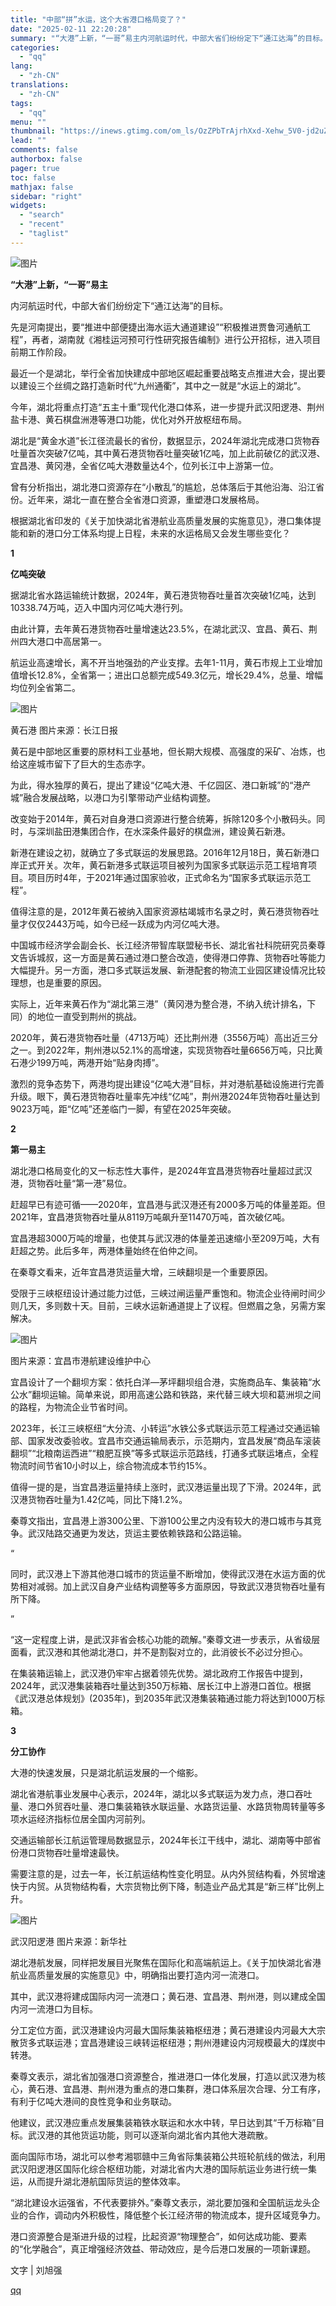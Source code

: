 ```yaml
---
title: "中部“拼”水运，这个大省港口格局变了？"
date: "2025-02-11 22:20:28"
summary: "“大港”上新，“一哥”易主内河航运时代，中部大省们纷纷定下“通江达海”的目标。先是河南提出，要“推进..."
categories:
  - "qq"
lang:
  - "zh-CN"
translations:
  - "zh-CN"
tags:
  - "qq"
menu: ""
thumbnail: "https://inews.gtimg.com/om_ls/OzZPbTrAjrhXxd-Xehw_5V0-jd2uZ8n-hV-ti-vqT2WqwAA_640360/0"
lead: ""
comments: false
authorbox: false
pager: true
toc: false
mathjax: false
sidebar: "right"
widgets:
  - "search"
  - "recent"
  - "taglist"
---
```


![图片](https://inews.gtimg.com/om_bt/OsPEfX1PDX9HxyHMZaTKlsrbICQVwqHvaFrlqU_HqxttcAA/641)

**“大港”上新，“一哥”易主**

  


内河航运时代，中部大省们纷纷定下“通江达海”的目标。

  


先是河南提出，要“推进中部便捷出海水运大通道建设”“积极推进贾鲁河通航工程”，再者，湖南就《湘桂运河预可行性研究报告编制》进行公开招标，进入项目前期工作阶段。

  


最近一个是湖北，举行全省加快建成中部地区崛起重要战略支点推进大会，提出要以建设三个丝绸之路打造新时代“九州通衢”，其中之一就是“水运上的湖北”。

  


今年，湖北将重点打造“五主十重”现代化港口体系，进一步提升武汉阳逻港、荆州盐卡港、黄石棋盘洲港等港口功能，优化对外开放枢纽布局。

  


湖北是“黄金水道”长江径流最长的省份，数据显示，2024年湖北完成港口货物吞吐量首次突破7亿吨，其中黄石港货物吞吐量突破1亿吨，加上此前破亿的武汉港、宜昌港、黄冈港，全省亿吨大港数量达4个，位列长江中上游第一位。

  


曾有分析指出，湖北港口资源存在“小散乱”的尴尬，总体落后于其他沿海、沿江省份。近年来，湖北一直在整合全省港口资源，重塑港口发展格局。

  


根据湖北省印发的《关于加快湖北省港航业高质量发展的实施意见》，港口集体提能和新的港口分工体系均提上日程，未来的水运格局又会发生哪些变化？

  


**1**

**亿吨突破**

  


据湖北省水路运输统计数据，2024年，黄石港货物吞吐量首次突破1亿吨，达到10338.74万吨，迈入中国内河亿吨大港行列。

  


由此计算，去年黄石港货物吞吐量增速达23.5%，在湖北武汉、宜昌、黄石、荆州四大港口中高居第一。

  


航运业高速增长，离不开当地强劲的产业支撑。去年1-11月，黄石市规上工业增加值增长12.8%，全省第一；进出口总额完成549.3亿元，增长29.4%，总量、增幅均位列全省第二。

  


![图片](https://inews.gtimg.com/om_bt/O7yHFd-h3x6ELqsez6fOPhrZrRD5mGtdjWl2Fe7aYzzVYAA/641)

黄石港 图片来源：长江日报

  


黄石是中部地区重要的原材料工业基地，但长期大规模、高强度的采矿、冶炼，也给这座城市留下了巨大的生态赤字。

  


为此，得水独厚的黄石，提出了建设“亿吨大港、千亿园区、港口新城”的“港产城”融合发展战略，以港口为引擎带动产业结构调整。

  


改变始于2014年，黄石对自身港口资源进行整合统筹，拆除120多个小散码头。同时，与深圳盐田港集团合作，在水深条件最好的棋盘洲，建设黄石新港。

  


新港在建设之初，就确立了多式联运的发展思路。2016年12月18日，黄石新港口岸正式开关。次年，黄石新港多式联运项目被列为国家多式联运示范工程培育项目。项目历时4年，于2021年通过国家验收，正式命名为“国家多式联运示范工程”。

  


值得注意的是，2012年黄石被纳入国家资源枯竭城市名录之时，黄石港货物吞吐量才仅仅2443万吨，如今已经一跃成为内河亿吨大港。

  


中国城市经济学会副会长、长江经济带智库联盟秘书长、湖北省社科院研究员秦尊文告诉城叔，这一方面是黄石通过港口整合改造，使得港口停靠、货物吞吐等能力大幅提升。另一方面，港口多式联运发展、新港配套的物流工业园区建设情况比较理想，也是重要的原因。

  


实际上，近年来黄石作为“湖北第三港”（黄冈港为整合港，不纳入统计排名，下同）的地位一直受到荆州的挑战。

  


2020年，黄石港货物吞吐量（4713万吨）还比荆州港（3556万吨）高出近三分之一。到2022年，荆州港以52.1%的高增速，实现货物吞吐量6656万吨，只比黄石港少199万吨，两港开始“贴身肉搏”。

  


激烈的竞争态势下，两港均提出建设“亿吨大港”目标，并对港航基础设施进行完善升级。眼下，黄石港货物吞吐量率先冲线“亿吨”，荆州港2024年货物吞吐量达到9023万吨，距“亿吨”还差临门一脚，有望在2025年突破。

  


**2**

**第一易主**

  


湖北港口格局变化的又一标志性大事件，是2024年宜昌港货物吞吐量超过武汉港，货物吞吐量“第一港”易位。

  


赶超早已有迹可循——2020年，宜昌港与武汉港还有2000多万吨的体量差距。但2021年，宜昌港货物吞吐量从8119万吨飙升至11470万吨，首次破亿吨。

  


宜昌港超3000万吨的增量，也使其与武汉港的体量差迅速缩小至209万吨，大有赶超之势。此后多年，两港体量始终在伯仲之间。

  


在秦尊文看来，近年宜昌港货运量大增，三峡翻坝是一个重要原因。

  


受限于三峡枢纽设计通过能力过低，三峡过闸运量严重饱和。物流企业待闸时间少则几天，多则数十天。目前，三峡水运新通道提上了议程。但燃眉之急，另需方案解决。

  


![图片](https://inews.gtimg.com/om_bt/OTIR8rPzjTAfNsPNLL3lKl5nSLOqqYGxRd_RreZbd2sUcAA/641)

图片来源：宜昌市港航建设维护中心

  


宜昌设计了一个翻坝方案：依托白洋—茅坪翻坝组合港，实施商品车、集装箱“水公水”翻坝运输。简单来说，即用高速公路和铁路，来代替三峡大坝和葛洲坝之间的路程，为物流企业节省时间。

  


2023年，长江三峡枢纽“大分流、小转运”水铁公多式联运示范工程通过交通运输部、国家发改委验收。宜昌市交通运输局表示，示范期内，宜昌发展“商品车滚装翻坝”“北粮南运西进”“粮肥互换”等多式联运示范路线，打通多式联运堵点，全程物流时间节省10小时以上，综合物流成本节约15%。

  


值得一提的是，当宜昌港运量持续上涨时，武汉港运量出现了下滑。2024年，武汉港货物吞吐量为1.42亿吨，同比下降1.2%。

  


秦尊文指出，宜昌港上游300公里、下游100公里之内没有较大的港口城市与其竞争。武汉陆路交通更为发达，货运主要依赖铁路和公路运输。

  


“ 

同时，武汉港上下游其他港口城市的货运量不断增加，使得武汉港在水运方面的优势相对减弱。加上武汉自身产业结构调整等多方面原因，导致武汉港货物吞吐量有所下降。

”

  


“这一定程度上讲，是武汉非省会核心功能的疏解。”秦尊文进一步表示，从省级层面看，武汉港和其他湖北港口，并不是割裂对立的，此消彼长不必过分担心。

  


在集装箱运输上，武汉港仍牢牢占据着领先优势。湖北政府工作报告中提到，2024年，武汉港集装箱吞吐量达到350万标箱、居长江中上游港口首位。根据《武汉港总体规划》(2035年)，到2035年武汉港集装箱通过能力将达到1000万标箱。

  


**3**

**分工协作**

  


大港的快速发展，只是湖北航运发展的一个缩影。

  


湖北省港航事业发展中心表示，2024年，湖北以多式联运为发力点，港口吞吐量、港口外贸吞吐量、港口集装箱铁水联运量、水路货运量、水路货物周转量等多项水运经济指标位居全国内河前列。

  


交通运输部长江航运管理局数据显示，2024年长江干线中，湖北、湖南等中部省份港口货物吞吐量增速最快。

  


需要注意的是，过去一年，长江航运结构性变化明显。从内外贸结构看，外贸增速快于内贸。从货物结构看，大宗货物比例下降，制造业产品尤其是“新三样”比例上升。

  


![图片](https://inews.gtimg.com/om_bt/OEN30BeqifIZM-rBrdfpxr5Wpy9YEWE9hFx43QuVB-kzAAA/641)

武汉阳逻港 图片来源：新华社

  


湖北港航发展，同样把发展目光聚焦在国际化和高端航运上。《关于加快湖北省港航业高质量发展的实施意见》中，明确指出要打造内河一流港口。

  


其中，武汉港将建成国际内河一流港口；黄石港、宜昌港、荆州港，则以建成全国内河一流港口为目标。

  


分工定位方面，武汉港建设内河最大国际集装箱枢纽港；黄石港建设内河最大大宗散货多式联运港；宜昌港建设三峡转运枢纽港；荆州港建设内河规模最大的煤炭中转港。

  


秦尊文表示，湖北省加强港口资源整合，推进港口一体化发展，打造以武汉港为核心，黄石港、宜昌港、荆州港为重点的港口集群，港口体系层次合理、分工有序，有利于亿吨大港间的良性竞争和业务联动。

  


他建议，武汉港应重点发展集装箱铁水联运和水水中转，早日达到其“千万标箱”目标。武汉港的其他货运功能，则可以逐渐向湖北省内其他大港疏散。

  


面向国际市场，湖北可以参考湘鄂赣中三角省际集装箱公共班轮航线的做法，利用武汉阳逻港区国际化综合枢纽功能，对湖北省内大港的国际航运业务进行统一集运，从而提升湖北港航国际货运的整体效率。

  


“湖北建设水运强省，不代表要排外。”秦尊文表示，湖北要加强和全国航运龙头企业的合作，调动内外积极性，降低整个长江经济带的物流成本，提升区域竞争力。

  


港口资源整合是渐进升级的过程，比起资源“物理整合”，如何达成功能、要素的“化学融合”，真正增强经济效益、带动效应，是今后港口发展的一项新课题。

  


文字 | 刘旭强

[qq](https://new.qq.com/rain/a/20250211A08UAK00)
